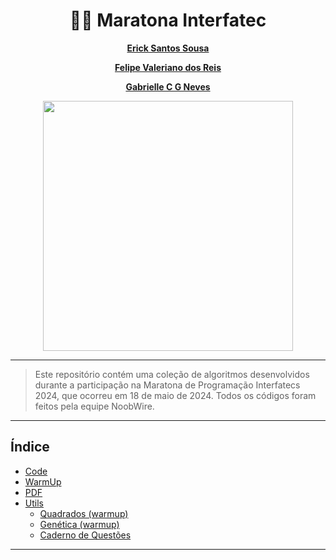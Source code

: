 <div align=center>
    <h1>👩‍💻 Maratona Interfatec</h1>
</div>

<div align='center'>
    <strong>
        <p><a href='https://github.com/ericksantos12'>Erick Santos Sousa</a></p>
    </strong>
    <strong>
        <p><a href='https://github.com/FelipeValeriano21'>Felipe Valeriano dos Reis</a></p>
    </strong>
    <strong>
        <p><a href='https://github.com/GabrielleCGNeves'>Gabrielle C G Neves</a></p>
    </strong>
</div>

<div align=center>
    <img src="https://files.catbox.moe/wemyxr.png" width=400>
</div>


---
> Este repositório contém uma coleção de algoritmos desenvolvidos durante a participação na Maratona de Programação Interfatecs 2024, que ocorreu em 18 de maio de 2024. Todos os  códigos foram feitos pela equipe NoobWire.
---

## Índice
- [Code](./code/)
- [WarmUp](./warmup/)
- [PDF](./PDF)
- [Utils](./utils/)
    - [Quadrados (warmup)](./PDF/A_quadrados.pdf)
    - [Genética (warmup)](./PDF/B_Genetica.pdf)
    - [Caderno de Questões](./PDF/1°%20Fase%20Interfatec%20-%20Caderno%20de%20Questões.pdf)
---
